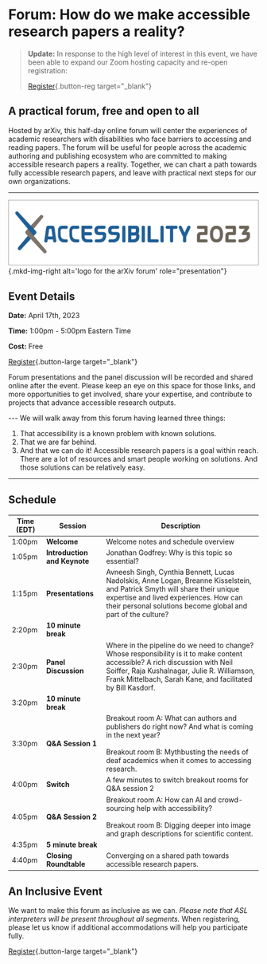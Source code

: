 # Forum: How do we make accessible research papers a reality?

> **Update:** In response to the high level of interest in this event, we have been able to expand our Zoom hosting capacity and re-open registration:
>
> [Register](https://cornell.ca1.qualtrics.com/jfe/form/SV_br1lFL94OVQB5nE){.button-reg target="_blank"}

## A practical forum, free and open to all
Hosted by arXiv, this half-day online forum will center the experiences of academic researchers with disabilities who face barriers to accessing and reading papers. The forum will be useful for people across the academic authoring and publishing ecosystem who are committed to making accessible research papers a reality. Together, we can chart a path towards fully accessible research papers, and leave with practical next steps for our own organizations.

---
![Logo for the arXiv forum](../assets/arxiv-lockup-forum.png){.mkd-img-right alt='logo for the arXiv forum' role="presentation"}

## Event Details
**Date:** April 17th, 2023

**Time:** 1:00pm - 5:00pm Eastern Time

**Cost:** Free

[Register](https://cornell.ca1.qualtrics.com/jfe/form/SV_br1lFL94OVQB5nE){.button-large target="_blank"}

Forum presentations and the panel discussion will be recorded and shared online after the event. Please keep an eye on this space for those links, and more opportunities to get involved, share your expertise, and contribute to projects that advance accessible research outputs.
<div style="clear:both;"></div>
---
We will walk away from this forum having learned three things:

1. That accessibility is a known problem with known solutions.
1. That we are far behind.
1. And that we can do it! Accessible research papers is a goal within reach. There are a lot of resources and smart people working on solutions. And those solutions can be relatively easy.

---
## Schedule
| Time (EDT) | Session | Description |
| --- | --- | --- |
| 1:00pm | **Welcome** | Welcome notes and schedule overview |
| 1:05pm | **Introduction and Keynote** | Jonathan Godfrey: Why is this topic so essential? |
| 1:15pm | **Presentations** | Avneesh Singh, Cynthia Bennett, Lucas Nadolskis, Anne Logan, Breanne Kisselstein, and Patrick Smyth will share their unique expertise and lived experiences. How can their personal solutions become global and part of the culture? |
| 2:20pm | **10 minute break** |   |
| 2:30pm | **Panel Discussion** | Where in the pipeline do we need to change? Whose responsibility is it to make content accessible? A rich discussion with Neil Soiffer, Raja Kushalnagar, Julie R. Williamson, Frank Mittelbach, Sarah Kane, and facilitated by Bill Kasdorf. |
| 3:20pm | **10 minute break** |   |
| 3:30pm | **Q&A Session 1**  |  Breakout room A: What can authors and publishers do right now? And what is coming in the next year? <br><br> Breakout room B: Mythbusting the needs of deaf academics when it comes to accessing research. |
| 4:00pm | **Switch** | A few minutes to switch breakout rooms for Q&A session 2 |
| 4:05pm | **Q&A Session 2**  |  Breakout room A: How can AI and crowd-sourcing help with accessibility? <br><br> Breakout room B: Digging deeper into image and graph descriptions for scientific content. |
| 4:35pm | **5 minute break** |   |
| 4:40pm | **Closing Roundtable** | Converging on a shared path towards accessible research papers. |

## An Inclusive Event
We want to make this forum as inclusive as we can. *Please note that ASL interpreters will be present throughout all segments.* When registering, please let us know if additional accommodations will help you participate fully.

[Register](https://cornell.ca1.qualtrics.com/jfe/form/SV_br1lFL94OVQB5nE){.button-large target="_blank"}

